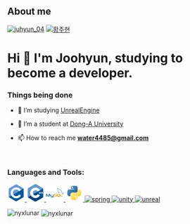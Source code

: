 ## About me
<a href="https://instagram.com/juhyun_04" target="blank"><img align="center" src="https://raw.githubusercontent.com/rahuldkjain/github-profile-readme-generator/master/src/images/icons/Social/instagram.svg" alt="juhyun_04" height="30" width="40" /></a>
<a href="https://linkedin.com/in/황주현" target="blank"><img align="center" src="https://raw.githubusercontent.com/rahuldkjain/github-profile-readme-generator/master/src/images/icons/Social/linked-in-alt.svg" alt="황주현" height="30" width="40" /></a>

<h1 align="left">Hi 🤗 I'm Joohyun, studying to become a developer.</h1>
<h3 align="left">Things being done</h3>

- 📖 I’m studying [UnrealEngine](https://www.notion.so/UnrealEngine-Study-17c6c60e36f5804fab20edf00aac43a8?pvs=4)

- 🏫 I’m a student at [Dong-A University](https://www.donga.ac.kr/kor/Main.do)

- 📫 How to reach me **water4485@gmail.com**
<br>
<h3 align="left">Languages and Tools:</h3>
<p align="left"> <a href="https://www.cprogramming.com/" target="_blank" rel="noreferrer"> <img src="https://raw.githubusercontent.com/devicons/devicon/master/icons/c/c-original.svg" alt="c" width="40" height="40"/> </a> <a href="https://www.w3schools.com/cpp/" target="_blank" rel="noreferrer"> <img src="https://raw.githubusercontent.com/devicons/devicon/master/icons/cplusplus/cplusplus-original.svg" alt="cplusplus" width="40" height="40"/> </a> <a href="https://www.mysql.com/" target="_blank" rel="noreferrer"> <img src="https://raw.githubusercontent.com/devicons/devicon/master/icons/mysql/mysql-original-wordmark.svg" alt="mysql" width="40" height="40"/> </a> <a href="https://www.python.org" target="_blank" rel="noreferrer"> <img src="https://raw.githubusercontent.com/devicons/devicon/master/icons/python/python-original.svg" alt="python" width="40" height="40"/> </a> <a href="https://spring.io/" target="_blank" rel="noreferrer"> <img src="https://www.vectorlogo.zone/logos/springio/springio-icon.svg" alt="spring" width="40" height="40"/> </a> <a href="https://unity.com/" target="_blank" rel="noreferrer"> <img src="https://www.vectorlogo.zone/logos/unity3d/unity3d-icon.svg" alt="unity" width="40" height="40"/> </a> <a href="https://unrealengine.com/" target="_blank" rel="noreferrer"> <img src="https://raw.githubusercontent.com/kenangundogan/fontisto/036b7eca71aab1bef8e6a0518f7329f13ed62f6b/icons/svg/brand/unreal-engine.svg" alt="unreal" width="40" height="40"/> </a> </p>

<p><img align="left" src="https://github-readme-stats.vercel.app/api/top-langs?username=nyxlunar&show_icons=true&locale=en&layout=compact" alt="nyxlunar" /></p>

<p>&nbsp;<img align="center" src="https://github-readme-stats.vercel.app/api?username=nyxlunar&show_icons=true&locale=en" alt="nyxlunar" /></p>
